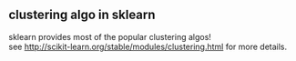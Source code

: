clustering algo in sklearn
--------------------------------

sklearn provides most of the popular clustering algos!  
see http://scikit-learn.org/stable/modules/clustering.html for more details.

 
